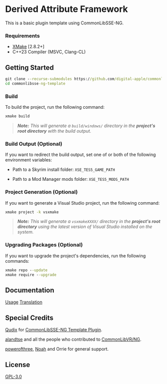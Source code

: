 # Derived Attribute Framework

This is a basic plugin template using CommonLibSSE-NG.

### Requirements
* [XMake](https://xmake.io) [2.8.2+]
* C++23 Compiler (MSVC, Clang-CL)

## Getting Started
```bat
git clone --recurse-submodules https://github.com/digital-apple/commonlibsse-ng-template
cd commonlibsse-ng-template
```

### Build
To build the project, run the following command:
```bat
xmake build
```

> ***Note:*** *This will generate a `build/windows/` directory in the **project's root directory** with the build output.*

### Build Output (Optional)
If you want to redirect the build output, set one of or both of the following environment variables:

- Path to a Skyrim install folder: `XSE_TES5_GAME_PATH`

- Path to a Mod Manager mods folder: `XSE_TES5_MODS_PATH`

### Project Generation (Optional)
If you want to generate a Visual Studio project, run the following command:
```bat
xmake project -k vsxmake
```

> ***Note:*** *This will generate a `vsxmakeXXXX/` directory in the **project's root directory** using the latest version of Visual Studio installed on the system.*

### Upgrading Packages (Optional)
If you want to upgrade the project's dependencies, run the following commands:
```bat
xmake repo --update
xmake require --upgrade
```

## Documentation
[Usage](https://github.com/digital-apple/DerivedAttributeFramework/wiki/Usage)
[Translation](https://github.com/digital-apple/DerivedAttributeFramework/wiki/Translation)

## Special Credits

[Qudix](https://github.com/Qudix) for [CommonLibSSE-NG Template Plugin](https://github.com/qudix/commonlibsse-ng-template).

[alandtse](https://github.com/alandtse) and all the people who contributed to [CommonLibVR/NG](https://github.com/alandtse/CommonLibVR/tree/ng).

[powerofthree](https://github.com/powerof3), [Noah](https://github.com/NoahBoddie) and Orrie for general support.

## License
[GPL-3.0](LICENSE)
